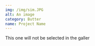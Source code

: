 ```yaml
---
img: /img/sim.JPG
alt: An image
category: Butter
name: Project Name
---
```


This one will not be selected in the galler
